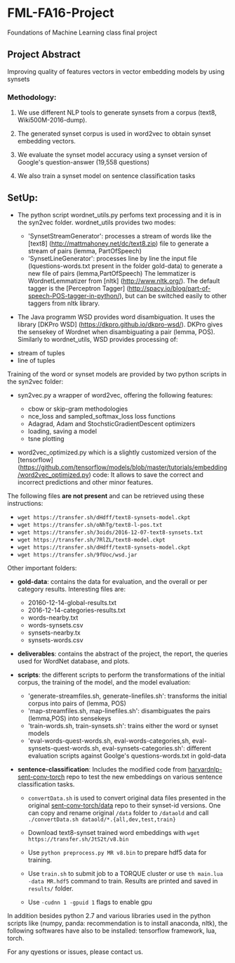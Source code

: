 # FML-FA16-Project
Foundations of Machine Learning class final project

## Project Abstract

Improving quality of features vectors in vector embedding models by using synsets

### Methodology:

1. We use different NLP tools to generate synsets from a corpus (text8, Wiki500M-2016-dump).

2. The generated synset corpus is used in word2vec to obtain synset embedding vectors.

3. We evaluate the synset model accuracy using a synset version of Google's question-answer (19,558 questions)

4. We also train a synset model on sentence classification tasks


## SetUp:

* The python script wordnet_utils.py perfoms text processing and it is in the syn2vec folder. wordnet_utils provides two modes:
    - 'SynsetStreamGenerator': processes a stream of words like the [text8] (http://mattmahoney.net/dc/text8.zip) file
     to generate a stream of pairs (lemma, PartOfSpeech)
    - 'SynsetLineGenerator': processes line by line the input file (lquestions-words.txt present in the folder gold-data)
    to generate a new file of pairs (lemma,PartOfSpeech)
 The lemmatizer is WordnetLemmatizer from [nltk] (http://www.nltk.org/).
 The default tagger is the [Perceptron Tagger] (http://spacy.io/blog/part-of-speech-POS-tagger-in-python/),
 but can be switched easily to other taggers from nltk library.

* The Java programm WSD provides word disambiguation. It uses the library [DKPro WSD] (https://dkpro.github.io/dkpro-wsd/).
DKPro gives the sensekey of Wordnet when disambiguating a pair (lemma, POS). Similarly to wordnet_utils, WSD provides
processing of:
 - stream of tuples
 - line of tuples

Training of the word or synset models are provided by two python scripts in the syn2vec folder:
* syn2vec.py a wrapper of word2vec, offering the following features:
  - cbow or skip-gram methodologies
  - nce_loss and sampled_softmax_loss loss functions
  - Adagrad, Adam and StochsticGradientDescent optimizers
  - loading, saving a model
  - tsne plotting

* word2vec_optimized.py which is a slightly customized version of the [tensorflow] (https://github.com/tensorflow/models/blob/master/tutorials/embedding/word2vec_optimized.py) code:
 It allows to save the correct and incorrect predictions and other minor features.

The following files **are not present** and can be retrieved using these instructions:
+ `wget https://transfer.sh/dHdff/text8-synsets-model.ckpt`
+ `wget https://transfer.sh/oNhTg/text8-l-pos.txt`
+ `wget https://transfer.sh/3oids/2016-12-07-text8-synsets.txt`
+ `wget https://transfer.sh/7RlZL/text8-model.ckpt`
+ `wget https://transfer.sh/dHdff/text8-synsets-model.ckpt`
+ `wget https://transfer.sh/9fUoc/wsd.jar`

 Other important folders:
 - **gold-data**: contains the data for evaluation, and the overall or per category results.
    Interesting files are:
      - 20160-12-14-global-results.txt
      - 2016-12-14-categories-results.txt
      - words-nearby.txt
      - words-synsets.csv
      - synsets-nearby.tx
      - synsets-words.csv

 - **deliverables**: contains the abstract of the project, the report, the queries used for WordNet database, and plots.
 - **scripts**: the different scripts to perform the transformations of the initial corpus, the training of the model,
   and the model evaluation:
    - 'generate-streamfiles.sh, generate-linefiles.sh': transforms the initial corpus into pairs of (lemma, POS)
    - 'map-streamfiles.sh, map-linefiles.sh': disambiguates the pairs (lemma,POS) into sensekeys
    - 'train-words.sh, train-synsets.sh': trains either the word or synset models
    - 'eval-words-quest-words.sh, eval-words-categories,sh, eval-synsets-quest-words.sh, eval-synsets-categories.sh':
      different evaluation scripts against Goolge's questions-words.txt in gold-data

- **sentence-classification**: Includes the modified code from [harvardnlp-sent-conv-torch](https://github.com/harvardnlp/sent-conv-torch) repo to test the new embeddings on various sentence classification tasks.

     + `convertData.sh` is used to convert original data files presented in the original [sent-conv-torch/data](https://github.com/harvardnlp/sent-conv-torch/tree/master/data) repo to their synset-id versions. One can copy and rename original `/data` folder to `/dataold` and call `./convertData.sh dataold/*.{all,dev,test,train}`

     + Download text8-synset trained word embeddings with `wget https://transfer.sh/JtS2t/v8.bin`

     + Use `python preprocess.py MR v8.bin` to prepare hdf5 data for training.

     + Use `train.sh` to submit job to a TORQUE cluster or use `th main.lua -data MR.hdf5` command to train. Results are printed and saved in `results/` folder.

     + Use `-cudnn 1 -gpuid 1` flags to enable gpu



In addition besides python 2.7 and various libraries used in the python scripts like (numpy, panda: recommendation is
to install anaconda, nltk), the following softwares have also to be installed: tensorflow framework, lua, torch.

 For any qyestions or issues, please contact us.



